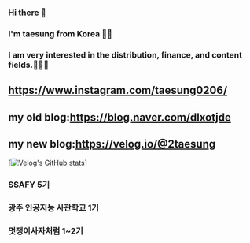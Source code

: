 ### Hi there 👋
### I'm taesung from Korea 👋👋
### I am very interested in the distribution, finance, and content fields.👋👋👋

## https://www.instagram.com/taesung0206/
## my old blog:https://blog.naver.com/dlxotjde
## my new blog:https://velog.io/@2taesung

[![Velog's GitHub stats](https://velog-readme-stats.vercel.app/api?name=2taesung/K-MOOC-예술가와-디자이너를-위한-아트-코딩-수강후기)]


### SSAFY 5기
### 광주 인공지능 사관학교 1기
### 멋쟁이사자처럼 1~2기
